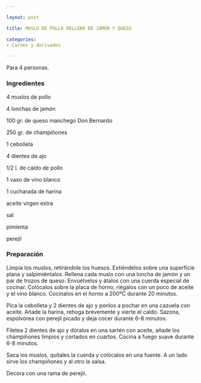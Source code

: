 ```yaml
---

layout: post

title: MUSLO DE POLLO RELLENO DE JAMÓN Y QUESO

categories:
- Carnes y derivados

---
```


Para 4 personas.

<h3>Ingredientes</h3>

4 muslos de pollo

4 lonchas de jamón

100 gr. de queso manchego Don Bernardo

250 gr. de champiñones

1 cebolleta

4 dientes de ajo

1/2 l. de caldo de pollo

1 vaso de vino blanco

1 cucharada de harina

aceite virgen extra

sal

pimienta

perejil

<h3>Preparación</h3>

Limpia los muslos, retirándole los huesos. Extiéndelos sobre una superficie plana y salpimiéntalos. Rellena cada muslo con una loncha de jamón y un par de trozos de queso. Envuélvelos y átalos con una cuerda especial de cocinar. Colócalos sobre la placa de horno, riégalos con un poco de aceite y el vino blanco. Cocínalos en el horno a 200&ordm;C durante 20 minutos.

Pica la cebolleta y 2 dientes de ajo y ponlos a pochar en una cazuela con aceite. Añade la harina, rehoga brevemente y vierte el caldo. Sazona, espolvorea con perejil picado y deja cocer durante 6-8 minutos.

Filetea 2 dientes de ajo y dóralos en una sartén con aceite, añade los champiñones limpios y cortados en cuartos. Cocina a fuego suave durante 6-8 minutos.

Saca los muslos, quítales la cuerda y colócalos en una fuente. A un lado sirve los champiñones y al otro la salsa.

Decora con una rama de perejil.

